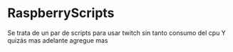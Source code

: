 # RaspberryScripts
Se trata de un par de scripts
para usar twitch sin tanto consumo del cpu
Y quizás mas adelante agregue mas

